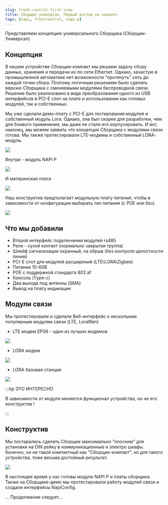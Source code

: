 ```yaml
---
slug: front-control-first-view
title: Сборщик-универсал. Первый взгляд на концепт.
tags: [napi, frontcontrol, napi-p]
---
```


Представляем концепцию универсального Сборщика (Сборщик-Универсал)

## Концепция

В нашем устройстве Сборщик-компакт мы решаем задачу сбору данных, хранения и передачи их по сети Ethernet. Однако, зачастую в промышленной автоматике нет возможности "протянуть" сеть до каждой точки сбора. Поэтому логичным решением было сделать версию Сборщика с сменяемыми модулями беспроводной связи. Решение было реализовано в виде преобразования одного из USB интерфейсов в PCI-E слот на плате и использовании как готовых модулей, так и собственных.

Мы уже сделали демо-плату с PCI-E для тестирования модулей и собственный модуль Lora. Однако, она был скорее для разработки, чем для боевого применения, мы даже не стали его корпусировать. И вот, наконец, мы можем заявить что концепция Сборщика с модулями связи готова. Мы также протестировали LTE-модемы и собственный LORA-модуль.

![](img/allpng.png)

<!--truncate-->

Внутри - модуль NAPI P

![](img/napi0-1.png)

И материнская плата

![](img/inside11.png)

Наш конструктив предполагает модульную плату питания, чтобы в зависимости от конфигурации выбирать тип питания (с POE или без).

![](img/inside12.png)

## Что мы добавили

- Второй интерфейс подключения модулей rs485 
- Реле - сухой контакт (нормально закрытая группа)
- Шлейф сигнализации охранный, на обрыв (без контроля целостности линии)
- PCI-E слот для модулей расширений (LTE\LORA\Zigbee)
- Питание 10-60В
- POE с поддержкой стандарта 802.af
- Консоль (Type-c)
- Два выхода под антенны (SMA)
- Вывод на плату индикации


## Модули связи

Мы протестировали и сделали Веб-интерфейс к нескольким популярным модулям связи (LTE, LoraWan)

- LTE модем EP06 - один из лучших модемов 

![](img/ep06-e.png)

- LORA модем

![](img/lora-rak.png)

- LORA базовая станция

![](img/lora-bs.png)

:::tip ЭТО ИНТЕРЕСНО

В зависимости от модуля меняется функционал устройства, но не его конструктив ! 

:::

## Конструктив 

Мы постарались сделать Сборщик максимально "плоским" для установки на DIN рейку в коммуникационные и электро шкафы. Конечно, он не такой компактный как "Сборщик-компакт", но для такого устройства, тоже весьма достойный результат.

![](img/dem1.png)

В настоящее время у нас готовы модули NAPI P и платы сборщика. Также на Сборщике-демо мы протестировали работу модулей связи и создали интерфейсы NapiConfig. 

... Продолжение следует...